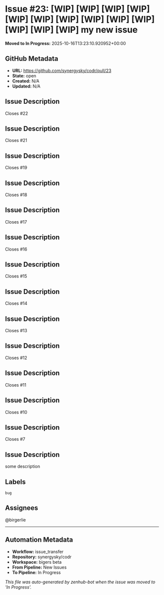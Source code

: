 # Issue #23: [WIP] [WIP] [WIP] [WIP] [WIP] [WIP] [WIP] [WIP] [WIP] [WIP] [WIP] [WIP] [WIP] my new issue 

**Moved to In Progress:** 2025-10-16T13:23:10.920952+00:00

## GitHub Metadata

- **URL:** https://github.com/synergysky/codr/pull/23
- **State:** open
- **Created:** N/A
- **Updated:** N/A

## Issue Description

Closes #22

## Issue Description
Closes #21

## Issue Description
Closes #19

## Issue Description
Closes #18

## Issue Description
Closes #17

## Issue Description
Closes #16

## Issue Description
Closes #15

## Issue Description
Closes #14

## Issue Description
Closes #13

## Issue Description
Closes #12

## Issue Description
Closes #11

## Issue Description
Closes #10

## Issue Description
Closes #7

## Issue Description
some description 



## Labels
`bug`

## Assignees
@birgerlie














---

## Automation Metadata

- **Workflow:** issue_transfer
- **Repository:** synergysky/codr
- **Workspace:** bigers beta
- **From Pipeline:** New Issues
- **To Pipeline:** In Progress

*This file was auto-generated by zenhub-bot when the issue was moved to 'In Progress'.*
